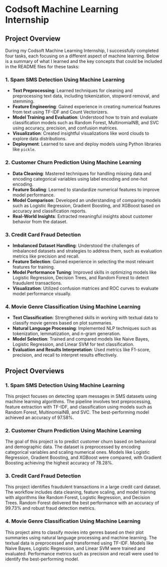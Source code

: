 # Codsoft Machine Learning Internship

## **Project Overview**

During my Codsoft Machine Learning Internship, I successfully completed four tasks, each focusing on a different aspect of machine learning. Below is a summary of what I learned and the key concepts that could be included in the README files for these tasks:

### **1. Spam SMS Detection Using Machine Learning**

- **Text Preprocessing**: Learned techniques for cleaning and preprocessing text data, including tokenization, stopword removal, and stemming.
- **Feature Engineering**: Gained experience in creating numerical features from text using TF-IDF and Count Vectorizers.
- **Model Training and Evaluation**: Understood how to train and evaluate classification models such as Random Forest, MultinomialNB, and SVC using accuracy, precision, and confusion matrices.
- **Visualization**: Created insightful visualizations like word clouds to explore data distributions.
- **Deployment**: Learned to save and deploy models using Python libraries like `pickle`.

### **2. Customer Churn Prediction Using Machine Learning**

- **Data Cleaning**: Mastered techniques for handling missing data and encoding categorical variables using label encoding and one-hot encoding.
- **Feature Scaling**: Learned to standardize numerical features to improve model performance.
- **Model Comparison**: Developed an understanding of comparing models such as Logistic Regression, Gradient Boosting, and XGBoost based on accuracy and classification reports.
- **Real-World Insights**: Extracted meaningful insights about customer behavior from the dataset.

### **3. Credit Card Fraud Detection**

- **Imbalanced Dataset Handling**: Understood the challenges of imbalanced datasets and strategies to address them, such as evaluation metrics like precision and recall.
- **Feature Selection**: Gained experience in selecting the most relevant features for training.
- **Model Performance Tuning**: Improved skills in optimizing models like Logistic Regression, Decision Trees, and Random Forest to detect fraudulent transactions.
- **Visualization**: Utilized confusion matrices and ROC curves to evaluate model performance visually.

### **4. Movie Genre Classification Using Machine Learning**

- **Text Classification**: Strengthened skills in working with textual data to classify movie genres based on plot summaries.
- **Natural Language Processing**: Implemented NLP techniques such as tokenization, lemmatization, and n-gram generation.
- **Model Selection**: Trained and compared models like Naive Bayes, Logistic Regression, and Linear SVM for text classification.
- **Evaluation and Results Interpretation**: Used metrics like F1-score, precision, and recall to interpret results effectively.

## **Project Overviews**

### **1. Spam SMS Detection Using Machine Learning**

This project focuses on detecting spam messages in SMS datasets using machine learning algorithms. The pipeline involves text preprocessing, feature extraction with TF-IDF, and classification using models such as Random Forest, MultinomialNB, and SVC. The best-performing model achieved an accuracy of 97.58%.

### **2. Customer Churn Prediction Using Machine Learning**

The goal of this project is to predict customer churn based on behavioral and demographic data. The dataset is preprocessed by encoding categorical variables and scaling numerical ones. Models like Logistic Regression, Gradient Boosting, and XGBoost were compared, with Gradient Boosting achieving the highest accuracy of 78.28%.

### **3. Credit Card Fraud Detection**

This project identifies fraudulent transactions in a large credit card dataset. The workflow includes data cleaning, feature scaling, and model training with algorithms like Random Forest, Logistic Regression, and Decision Trees. Random Forest delivered the best performance with an accuracy of 99.73% and robust fraud detection metrics.

### **4. Movie Genre Classification Using Machine Learning**

This project aims to classify movies into genres based on their plot summaries using natural language processing and machine learning. The textual data is preprocessed and transformed using TF-IDF. Models like Naive Bayes, Logistic Regression, and Linear SVM were trained and evaluated. Performance metrics such as precision and recall were used to identify the best-performing model.

##
